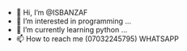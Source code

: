 - 👋 Hi, I’m @ISBANZAF
- 👀 I’m interested in programming ...
- 🌱 I’m currently learning python ...
- 📫 How to reach me (07032245795) WHATSAPP


<!---
ISBANZAF/ISBANZAF is a ✨ special ✨ repository because its `README.md` (this file) appears on your GitHub profile.
You can click the Preview link to take a look at your changes.
--->
